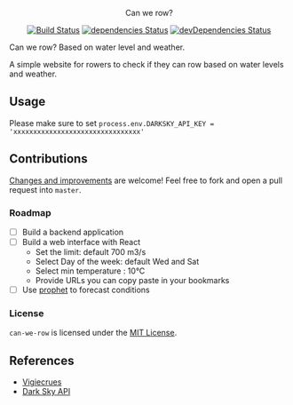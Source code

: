 <p align="center">
  Can we row?
</p>

<p align="center">
  <a href="http://travis-ci.org/mycaule/can-we-row"><img src="https://api.travis-ci.org/mycaule/can-we-row.svg?branch=master" alt="Build Status"></a>
  <a href="https://david-dm.org/mycaule/can-we-row"><img src="https://david-dm.org/mycaule/can-we-row/status.svg" alt="dependencies Status"></a>
  <a href="https://david-dm.org/mycaule/can-we-row?type=dev"><img src="https://david-dm.org/mycaule/can-we-row/dev-status.svg" alt="devDependencies Status"></a>
  <br>
</p>

Can we row? Based on water level and weather.

A simple website for rowers to check if they can row based on water levels and weather.

## Usage

Please make sure to set `process.env.DARKSKY_API_KEY = 'xxxxxxxxxxxxxxxxxxxxxxxxxxxxxxxx'`

## Contributions

[Changes and improvements](https://github.com/mycaule/can-we-row/wiki) are welcome! Feel free to fork and open a pull request into `master`.

### Roadmap

- [ ] Build a backend application
- [ ] Build a web interface with React
  * Set the limit: default 700 m3/s
  * Select Day of the week: default Wed and Sat
  * Select min temperature : 10°C
  * Provide URLs you can copy paste in your bookmarks
- [ ] Use [prophet](https://github.com/facebook/prophet) to forecast conditions

### License
`can-we-row` is licensed under the [MIT License](https://github.com/mycaule/can-we-row/blob/master/LICENSE).

## References

* [Vigiecrues](http://www.vigicrues.gouv.fr)
* [Dark Sky API](https://darksky.net/dev/docs)

